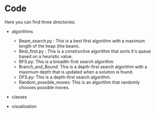 # Code

Here you can find three directories:

+ algorithms
  + Beam_search.py : This is a best first algorithm with a maximum length of the heap (the beam).
  + Best_first.py : This is a constructive algorithm that sorts it's queue based on a heuristic value.
  + BFS.py: This is a breadth-first search algorithm
  + Branch_and_Bound: This is a depth-first search algorithm with a maximum depth that is updated when a solution is found.
  + DFS.py: This is a depth-first search algorithm.
  + Random_possible_moves: This is an algorithm that randomly chooses possible moves.

+ classes

+ visualisation

